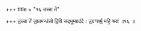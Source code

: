 +++
title = "१६ उच्चा ते"

+++
उ॒च्चा ते॑ जा॒तमन्ध॑सो दि॒वि सद्भूम्याद॑दे। उ॒ग्रꣳशर्म॒ महि॒ श्रवः॑ ॥१६ ॥